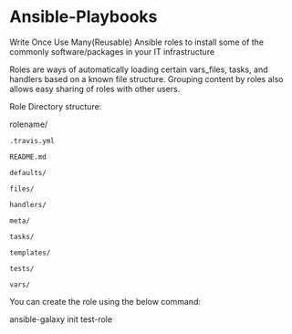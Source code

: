 # Ansible-Playbooks
Write Once Use Many(Reusable) Ansible roles to install some of the commonly software/packages in your IT infrastructure

Roles are ways of automatically loading certain vars_files, tasks, and handlers based on a known file structure. Grouping content by roles also allows easy sharing of roles with other users.

Role Directory structure:

rolename/

    .travis.yml
    
    README.md
    
    defaults/
    
    files/
    
    handlers/
    
    meta/
    
    tasks/
    
    templates/
    
    tests/
    
    vars/
        
        
You can create the role using the below command:

ansible-galaxy init test-role
